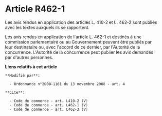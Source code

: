 # Article R462-1

Les avis rendus en application des articles L. 410-2 et L. 462-2 sont publiés avec les textes auxquels ils se rapportent. 

Les avis rendus en application de l'article L. 462-1 et destinés à une commission parlementaire ou au Gouvernement peuvent
être publiés par leur destinataire ou, avec l'accord de ce dernier, par l'Autorité de la concurrence. L'Autorité de la
concurrence peut publier les avis demandés par d'autres personnes.

**Liens relatifs à cet article**

	**Modifié par**:

	  - Ordonnance n°2008-1161 du 13 novembre 2008 - art. 4

	**Cite**:

	  - Code de commerce - art. L410-2 (V)
	  - Code de commerce - art. L462-1 (V)
	  - Code de commerce - art. L462-2 (V)

